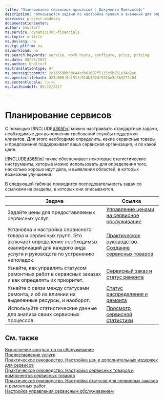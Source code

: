 ```yaml
---
title: "Планирование сервисных процессов | Документы Майкрософт"
description: "Описываются задачи по настройке правил и значений для определения политик и процессов сервиса."
services: project-madeira
documentationcenter: 
author: bholtorf
ms.service: dynamics365-financials
ms.topic: article
ms.devlang: na
ms.tgt_pltfrm: na
ms.workload: na
ms.search.keywords: service, work hours, configure, price, pricing
ms.date: 08/23/2017
ms.author: bholtorf
ms.translationtype: HT
ms.sourcegitcommit: 2c13559bb3dc44cdb61697f5135c5b931e34d2a8
ms.openlocfilehash: d23e006f6af51fe51db3624f931be5d163272c04
ms.contentlocale: ru-ru
ms.lasthandoff: 09/22/2017

---
```

# <a name="planning-services"></a>Планирование сервисов
С помощью [!INCLUDE[d365fin](includes/d365fin_md.md)] можно настраивать стандартные задачи, необходимые для выполнения требований службы поддержки клиентов. Для этого необходимо определить, какие сервисные товары и предложения поддерживает ваша сервисная организация, и по какой цене.   

[!INCLUDE[d365fin](includes/d365fin_md.md)] также обеспечивает некоторые статистические инструменты, которые можно использовать для определения того, насколько хорошо идут дела, и выявления областей, в которых возможны улучшения.
  
В следующей таблице приводится последовательность задач со ссылками на разделы, в которых они описываются.   
  
|**Задача**|**Ссылка**|  
|------------|-------------|  
|Задайте цены для предоставляемых сервисных услуг.|[Управление ценами на сервисное обслуживание](service-service-price-management.md)|
|Установка и настройка сервисного товара и сервисных групп. Это включает определение необходимых квалификаций для каждого вида услуги и руководств по устранению неполадок.| [Практическое руководство. Создание сервисных товаров](service-how-to-create-service-items.md)|  
|Узнайте, как управлять статусом ремонтных работ в сервисных заказах и как определять их приоритет.|[Сервисный заказ и статус ремонта](service-service-order-status-and-repair-status.md)|  
|Узнайте о связи между статусами ремонта, и об их влиянии на выделенные ресурсы, и наоборот.|[Статус распределения и ремонта](service-allocation-status-and-repair-status.md)|  
|Используйте статистические данные для анализа своих сервисных процессов. | [Просмотр сервисной статистики](service-service-statistics.md) |

## <a name="see-also"></a>См. также
[Выполнение контрактов на обслуживание](service-fulfill-service-contracts.md)  
[Предоставление услуги](service-deliver-service.md)  
[Практическое руководство. Настройка цен и дополнительных издержек для сервисов](service-how-setup-service-costs-pricing.md)  
[Практическое руководство. Настройка сервисных товаров и компонентов сервисных товаров](service-how-setup-service-items.md)  
[Практическое руководство. Настройка статусов для сервисных заказов и ремонтных работ](service-order-repair-status.md)  
[Настройка управления сервисным обслуживанием](service-setup-service.md)  

